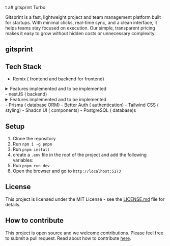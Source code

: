 t a# gitsprint Turbo

Gitsprint is a fast, lightweight project and team management platform built for startups. With minimal clicks, real-time sync, and a clean interface, it helps teams stay focused on execution. Our simple, transparent pricing makes it easy to grow without hidden costs or unnecessary complexity

## gitsprint

## Tech Stack

- Remix ( frontend and backend for frontend)
<details>
  <summary>Features implemented and to be implemented</summary>

- [x] Authentication
- [x] Authorization
- [x] User Management
- [ ] Role-Based Access Control
- [x] Email and Password Authentication
- [x] Social Authentication (Google, Github, etc)
- [x] Database Integration (PostgreSQL)
- [x] Multi-Persona Support
- [ ] ENV Check
- [ ] Logging
- [ ] Deployment
- [ ] Documentation
- [ ] CI/CD
- [ ] Rate Limiting
- [ ] Caching
- [ ] Testing

</details>
- nestJS ( backend)
<details>
  <summary>Features implemented and to be implemented</summary>

- [x] Database Integration (PostgreSQL)
- [x] Multi-Persona Support
- [x] ENV Check
- [x] Logging
- [x] Deployment
- [x] Documentation
- [x] CI/CD
- [x] guards, interceptors, decorators, etc
- [ ] Rate Limiting
- [ ] Caching
- [ ] Testing

</details>
- Prisma ( database ORM)
- Better Auth ( authentication)
- Tailwind CSS ( styling)
- Shadcn UI ( components)
- PostgreSQL ( database)s

## Setup

1. Clone the repository
2. Run `npm i -g pnpm`
3. Run `pnpm install`
4. create a `.env` file in the root of the project and add the following variables:
5. Run `pnpm run dev`
6. Open the browser and go to `http://localhost:5173`

## License

This project is licensed under the MIT License - see the [LICENSE.md](LICENSE.md) file for details.

## How to contribute

This project is open source and we welcome contributions. Please feel free to submit a pull request.
Read about how to contribute [here](CONTRIBUTING.md).
